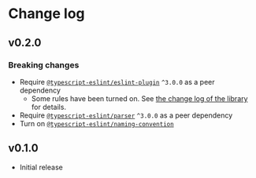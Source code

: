# Change log

## v0.2.0

### Breaking changes

- Require [`@typescript-eslint/eslint-plugin`](https://www.npmjs.com/package/@typescript-eslint/eslint-plugin) `^3.0.0` as a peer dependency
  - Some rules have been turned on. See [the change log of the library](https://github.com/typescript-eslint/typescript-eslint/releases/tag/v3.0.0) for details.
- Require [`@typescript-eslint/parser`](https://www.npmjs.com/package/@typescript-eslint/parser) `^3.0.0` as a peer dependency
- Turn on [`@typescript-eslint/naming-convention`](https://github.com/typescript-eslint/typescript-eslint/blob/master/packages/eslint-plugin/docs/rules/naming-convention.md)

## v0.1.0

- Initial release
